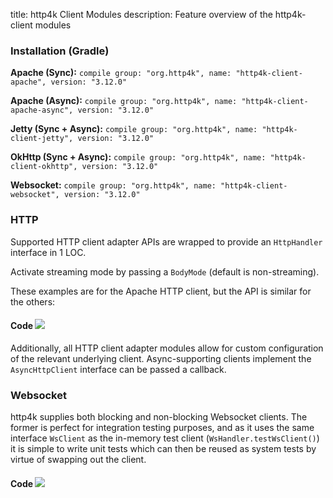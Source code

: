 title: http4k Client Modules
description: Feature overview of the http4k-client modules

### Installation (Gradle)
**Apache (Sync):** ```compile group: "org.http4k", name: "http4k-client-apache", version: "3.12.0"```

**Apache (Async):** ```compile group: "org.http4k", name: "http4k-client-apache-async", version: "3.12.0"```

**Jetty (Sync + Async):** ```compile group: "org.http4k", name: "http4k-client-jetty", version: "3.12.0"```

**OkHttp (Sync + Async):** ```compile group: "org.http4k", name: "http4k-client-okhttp", version: "3.12.0"```

**Websocket:** ```compile group: "org.http4k", name: "http4k-client-websocket", version: "3.12.0"```

### HTTP
Supported HTTP client adapter APIs are wrapped to provide an `HttpHandler` interface in 1 LOC.

Activate streaming mode by passing a `BodyMode` (default is non-streaming).

These examples are for the Apache HTTP client, but the API is similar for the others:

#### Code [<img class="octocat" src="/img/octocat-32.png"/>](https://github.com/http4k/http4k/blob/master/src/docs/guide/modules/clients/example_http.kt)
<script src="https://gist-it.appspot.com/https://github.com/http4k/http4k/blob/master/src/docs/guide/modules/clients/example_http.kt"></script>

Additionally, all HTTP client adapter modules allow for custom configuration of the relevant underlying client. Async-supporting clients implement the `AsyncHttpClient` interface can be passed a callback.

### Websocket
http4k supplies both blocking and non-blocking Websocket clients. The former is perfect for integration testing purposes, and as it uses the same interface `WsClient` as the in-memory test client (`WsHandler.testWsClient()`) it is simple to write unit tests which can then be reused as system tests by virtue of swapping out the client.

#### Code [<img class="octocat" src="/img/octocat-32.png"/>](https://github.com/http4k/http4k/blob/master/src/docs/guide/modules/clients/example_websocket.kt)
<script src="https://gist-it.appspot.com/https://github.com/http4k/http4k/blob/master/src/docs/guide/modules/clients/example_websocket.kt"></script>
